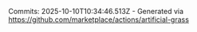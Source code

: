 Commits: 2025-10-10T10:34:46.513Z - Generated via https://github.com/marketplace/actions/artificial-grass
<br>
